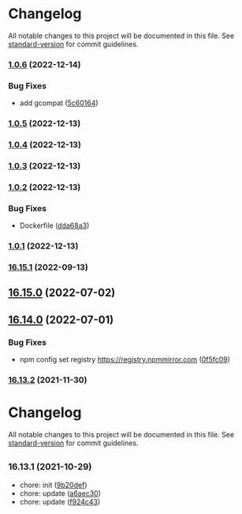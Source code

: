 # Changelog

All notable changes to this project will be documented in this file. See [standard-version](https://github.com/conventional-changelog/standard-version) for commit guidelines.

### [1.0.6](https://github.com/sqlwwx/docker-node/compare/v1.0.5...v1.0.6) (2022-12-14)


### Bug Fixes

* add gcompat ([5c60164](https://github.com/sqlwwx/docker-node/commit/5c601641a5d2a2de337a183fd867674a98cd99f8))

### [1.0.5](https://github.com/sqlwwx/docker-node/compare/v1.0.4...v1.0.5) (2022-12-13)

### [1.0.4](https://github.com/sqlwwx/docker-node/compare/v1.0.3...v1.0.4) (2022-12-13)

### [1.0.3](https://github.com/sqlwwx/docker-node/compare/v1.0.2...v1.0.3) (2022-12-13)

### [1.0.2](https://github.com/sqlwwx/docker-node/compare/v1.0.1...v1.0.2) (2022-12-13)


### Bug Fixes

* Dockerfile ([dda68a3](https://github.com/sqlwwx/docker-node/commit/dda68a337f7631afc1ef05cc8d40d5ebde71aff8))

### [1.0.1](https://github.com/sqlwwx/docker-node/compare/v16.15.1...v1.0.1) (2022-12-13)

### [16.15.1](https://github.com/sqlwwx/docker-node/compare/v16.15.0...v16.15.1) (2022-09-13)

## [16.15.0](https://github.com/sqlwwx/docker-node/compare/v16.14.0...v16.15.0) (2022-07-02)

## [16.14.0](https://github.com/sqlwwx/docker-node/compare/v16.13.2...v16.14.0) (2022-07-01)


### Bug Fixes

* npm config set registry https://registry.npmmirror.com ([0f5fc09](https://github.com/sqlwwx/docker-node/commit/0f5fc0994b46b29da3915ce6767d588359961f71))

### [16.13.2](https://github.com/sqlwwx/docker-node/compare/v16.13.1...v16.13.2) (2021-11-30)

# Changelog

All notable changes to this project will be documented in this file. See [standard-version](https://github.com/conventional-changelog/standard-version) for commit guidelines.

## <small>16.13.1 (2021-10-29)</small>

* chore: init ([9b20def](https://github.com/sqlwwx/docker-node/commit/9b20def))
* chore: update ([a6aec30](https://github.com/sqlwwx/docker-node/commit/a6aec30))
* chore: update ([f924c43](https://github.com/sqlwwx/docker-node/commit/f924c43))
